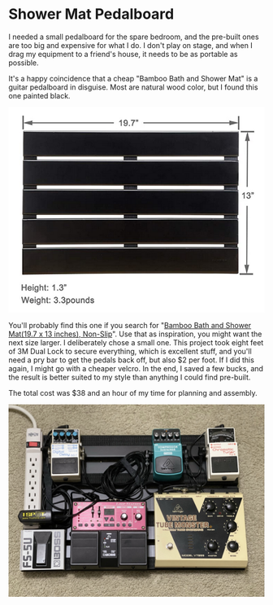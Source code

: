 # Shower Mat Pedalboard

I needed a small pedalboard for the spare bedroom, and the pre-built ones are too big and expensive for what I do. I don't play on stage, and when I drag my equipment to a friend's house, it needs to be as portable as possible.  

It's a happy coincidence that a cheap "Bamboo Bath and Shower Mat" is a guitar pedalboard in disguise. Most are natural wood color, but I found this one painted black.

![Shower Mat](/images/Guitar/BathMat.png)

You'll probably find this one if you search for "[Bamboo Bath and Shower Mat(19.7 x 13 inches), Non-Slip](https://duckduckgo.com/?t=ffcm&q=Bamboo+Bath+and+Shower+Mat(19.7+x+13+inches)%2C+Non-Slip&ia=web)". Use that as inspiration, you might want the next size larger. I deliberately chose a small one. This project took eight feet of 3M Dual Lock to secure everything, which is excellent stuff, and you'll need a pry bar to get the pedals back off, but also $2 per foot. If I did this again, I might go with a cheaper velcro. In the end, I saved a few bucks, and the result is better suited to my style than anything I could find pre-built.

The total cost was $38 and an hour of my time for planning and assembly.  

![Pedalboard](/images/Guitar/Pedalboard.JPEG)

